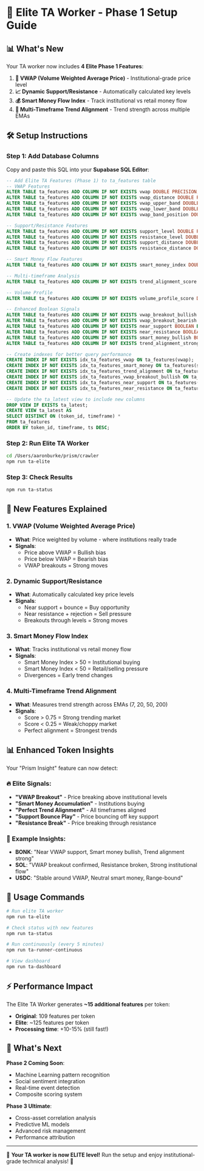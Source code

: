 # 🚀 Elite TA Worker - Phase 1 Setup Guide

## 📊 What's New

Your TA worker now includes **4 Elite Phase 1 Features**:

1. **🎯 VWAP (Volume Weighted Average Price)** - Institutional-grade price level
2. **📈 Dynamic Support/Resistance** - Automatically calculated key levels  
3. **💰 Smart Money Flow Index** - Track institutional vs retail money flow
4. **🌊 Multi-Timeframe Trend Alignment** - Trend strength across multiple EMAs

## 🛠️ Setup Instructions

### Step 1: Add Database Columns

Copy and paste this SQL into your **Supabase SQL Editor**:

```sql
-- Add Elite TA Features (Phase 1) to ta_features table
-- VWAP Features
ALTER TABLE ta_features ADD COLUMN IF NOT EXISTS vwap DOUBLE PRECISION;
ALTER TABLE ta_features ADD COLUMN IF NOT EXISTS vwap_distance DOUBLE PRECISION;
ALTER TABLE ta_features ADD COLUMN IF NOT EXISTS vwap_upper_band DOUBLE PRECISION;
ALTER TABLE ta_features ADD COLUMN IF NOT EXISTS vwap_lower_band DOUBLE PRECISION;
ALTER TABLE ta_features ADD COLUMN IF NOT EXISTS vwap_band_position DOUBLE PRECISION;

-- Support/Resistance Features
ALTER TABLE ta_features ADD COLUMN IF NOT EXISTS support_level DOUBLE PRECISION;
ALTER TABLE ta_features ADD COLUMN IF NOT EXISTS resistance_level DOUBLE PRECISION;
ALTER TABLE ta_features ADD COLUMN IF NOT EXISTS support_distance DOUBLE PRECISION;
ALTER TABLE ta_features ADD COLUMN IF NOT EXISTS resistance_distance DOUBLE PRECISION;

-- Smart Money Flow Features
ALTER TABLE ta_features ADD COLUMN IF NOT EXISTS smart_money_index DOUBLE PRECISION;

-- Multi-timeframe Analysis
ALTER TABLE ta_features ADD COLUMN IF NOT EXISTS trend_alignment_score DOUBLE PRECISION;

-- Volume Profile
ALTER TABLE ta_features ADD COLUMN IF NOT EXISTS volume_profile_score DOUBLE PRECISION;

-- Enhanced Boolean Signals
ALTER TABLE ta_features ADD COLUMN IF NOT EXISTS vwap_breakout_bullish BOOLEAN DEFAULT FALSE;
ALTER TABLE ta_features ADD COLUMN IF NOT EXISTS vwap_breakout_bearish BOOLEAN DEFAULT FALSE;
ALTER TABLE ta_features ADD COLUMN IF NOT EXISTS near_support BOOLEAN DEFAULT FALSE;
ALTER TABLE ta_features ADD COLUMN IF NOT EXISTS near_resistance BOOLEAN DEFAULT FALSE;
ALTER TABLE ta_features ADD COLUMN IF NOT EXISTS smart_money_bullish BOOLEAN DEFAULT FALSE;
ALTER TABLE ta_features ADD COLUMN IF NOT EXISTS trend_alignment_strong BOOLEAN DEFAULT FALSE;

-- Create indexes for better query performance
CREATE INDEX IF NOT EXISTS idx_ta_features_vwap ON ta_features(vwap);
CREATE INDEX IF NOT EXISTS idx_ta_features_smart_money ON ta_features(smart_money_index);
CREATE INDEX IF NOT EXISTS idx_ta_features_trend_alignment ON ta_features(trend_alignment_score);
CREATE INDEX IF NOT EXISTS idx_ta_features_vwap_breakout_bullish ON ta_features(vwap_breakout_bullish);
CREATE INDEX IF NOT EXISTS idx_ta_features_near_support ON ta_features(near_support);
CREATE INDEX IF NOT EXISTS idx_ta_features_near_resistance ON ta_features(near_resistance);

-- Update the ta_latest view to include new columns
DROP VIEW IF EXISTS ta_latest;
CREATE VIEW ta_latest AS
SELECT DISTINCT ON (token_id, timeframe) *
FROM ta_features
ORDER BY token_id, timeframe, ts DESC;
```

### Step 2: Run Elite TA Worker

```bash
cd /Users/aaronburke/prism/crawler
npm run ta-elite
```

### Step 3: Check Results

```bash
npm run ta-status
```

## 🎯 New Features Explained

### 1. VWAP (Volume Weighted Average Price)
- **What**: Price weighted by volume - where institutions really trade
- **Signals**: 
  - Price above VWAP = Bullish bias
  - Price below VWAP = Bearish bias
  - VWAP breakouts = Strong moves

### 2. Dynamic Support/Resistance
- **What**: Automatically calculated key price levels
- **Signals**:
  - Near support + bounce = Buy opportunity
  - Near resistance + rejection = Sell pressure
  - Breakouts through levels = Strong moves

### 3. Smart Money Flow Index
- **What**: Tracks institutional vs retail money flow
- **Signals**:
  - Smart Money Index > 50 = Institutional buying
  - Smart Money Index < 50 = Retail/selling pressure
  - Divergences = Early trend changes

### 4. Multi-Timeframe Trend Alignment
- **What**: Measures trend strength across EMAs (7, 20, 50, 200)
- **Signals**:
  - Score > 0.75 = Strong trending market
  - Score < 0.25 = Weak/choppy market
  - Perfect alignment = Strongest trends

## 📊 Enhanced Token Insights

Your "Prism Insight" feature can now detect:

### 🔥 Elite Signals:
- **"VWAP Breakout"** - Price breaking above institutional levels
- **"Smart Money Accumulation"** - Institutions buying
- **"Perfect Trend Alignment"** - All timeframes aligned
- **"Support Bounce Play"** - Price bouncing off key support
- **"Resistance Break"** - Price breaking through resistance

### 💎 Example Insights:
- **BONK**: "Near VWAP support, Smart money bullish, Trend alignment strong"
- **SOL**: "VWAP breakout confirmed, Resistance broken, Strong institutional flow"
- **USDC**: "Stable around VWAP, Neutral smart money, Range-bound"

## 🚀 Usage Commands

```bash
# Run elite TA worker
npm run ta-elite

# Check status with new features
npm run ta-status

# Run continuously (every 5 minutes)
npm run ta-runner-continuous

# View dashboard
npm run ta-dashboard
```

## ⚡ Performance Impact

The Elite TA Worker generates **~15 additional features** per token:
- **Original**: 109 features per token
- **Elite**: ~125 features per token
- **Processing time**: +10-15% (still fast!)

## 🎉 What's Next

**Phase 2 Coming Soon**:
- Machine Learning pattern recognition
- Social sentiment integration
- Real-time event detection
- Composite scoring system

**Phase 3 Ultimate**:
- Cross-asset correlation analysis
- Predictive ML models
- Advanced risk management
- Performance attribution

---

🎯 **Your TA worker is now ELITE level!** Run the setup and enjoy institutional-grade technical analysis! 🚀